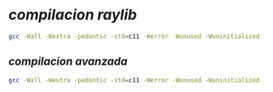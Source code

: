 <!-- Autor: Daniel Benjamin Perez Morales -->
<!-- GitHub: https://github.com/DanielPerezMoralesDev13 -->
<!-- Correo electrónico: danielperezdev@proton.me  -->
# ***compilacion raylib***

```bash
gcc -Wall -Wextra -pedantic -std=c11 -Werror -Wunused -Wuninitialized -Wshadow -Wformat -Wconversion -Wmissing-prototypes -Wmissing-declarations -Wcast-qual -Wpointer-arith -Wlogical-op -o main main.c /usr/local/lib/libraylib.a -lm
```

## ***compilacion avanzada***

```bash
gcc -Wall -Wextra -pedantic -std=c11 -Werror -Wunused -Wuninitialized -Wshadow -Wformat -Wconversion -Wmissing-prototypes -Wmissing-declarations -Wcast-qual -Wpointer-arith -Wlogical-op -o main main.c /usr/local/lib/libraylib.a -lm -lpthread -ldl -lrt -lX11
```
